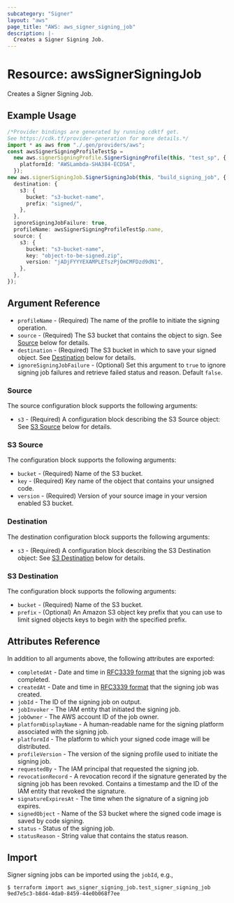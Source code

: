 ```yaml
---
subcategory: "Signer"
layout: "aws"
page_title: "AWS: aws_signer_signing_job"
description: |-
  Creates a Signer Signing Job.
---
```


# Resource: awsSignerSigningJob

Creates a Signer Signing Job.

## Example Usage

```typescript
/*Provider bindings are generated by running cdktf get.
See https://cdk.tf/provider-generation for more details.*/
import * as aws from "./.gen/providers/aws";
const awsSignerSigningProfileTestSp =
  new aws.signerSigningProfile.SignerSigningProfile(this, "test_sp", {
    platformId: "AWSLambda-SHA384-ECDSA",
  });
new aws.signerSigningJob.SignerSigningJob(this, "build_signing_job", {
  destination: {
    s3: {
      bucket: "s3-bucket-name",
      prefix: "signed/",
    },
  },
  ignoreSigningJobFailure: true,
  profileName: awsSignerSigningProfileTestSp.name,
  source: {
    s3: {
      bucket: "s3-bucket-name",
      key: "object-to-be-signed.zip",
      version: "jADjFYYYEXAMPLETszPjOmCMFDzd9dN1",
    },
  },
});

```

## Argument Reference

* `profileName` - (Required) The name of the profile to initiate the signing operation.
* `source` - (Required) The S3 bucket that contains the object to sign. See [Source](#source) below for details.
* `destination` - (Required) The S3 bucket in which to save your signed object. See [Destination](#destination) below for details.
* `ignoreSigningJobFailure` - (Optional) Set this argument to `true` to ignore signing job failures and retrieve failed status and reason. Default `false`.

### Source

The source configuration block supports the following arguments:

* `s3` - (Required) A configuration block describing the S3 Source object: See [S3 Source](#s3-source) below for details.

### S3 Source

The configuration block supports the following arguments:

* `bucket` - (Required) Name of the S3 bucket.
* `key` - (Required) Key name of the object that contains your unsigned code.
* `version` - (Required) Version of your source image in your version enabled S3 bucket.

### Destination

The destination configuration block supports the following arguments:

* `s3` - (Required) A configuration block describing the S3 Destination object: See [S3 Destination](#s3-destination) below for details.

### S3 Destination

The configuration block supports the following arguments:

* `bucket` - (Required) Name of the S3 bucket.
* `prefix` - (Optional) An Amazon S3 object key prefix that you can use to limit signed objects keys to begin with the specified prefix.

## Attributes Reference

In addition to all arguments above, the following attributes are exported:

* `completedAt` - Date and time in [RFC3339 format](https://tools.ietf.org/html/rfc3339#section-5.8) that the signing job was completed.
* `createdAt` - Date and time in [RFC3339 format](https://tools.ietf.org/html/rfc3339#section-5.8) that the signing job was created.
* `jobId` - The ID of the signing job on output.
* `jobInvoker` - The IAM entity that initiated the signing job.
* `jobOwner` - The AWS account ID of the job owner.
* `platformDisplayName` - A human-readable name for the signing platform associated with the signing job.
* `platformId` - The platform to which your signed code image will be distributed.
* `profileVersion` - The version of the signing profile used to initiate the signing job.
* `requestedBy` - The IAM principal that requested the signing job.
* `revocationRecord` - A revocation record if the signature generated by the signing job has been revoked. Contains a timestamp and the ID of the IAM entity that revoked the signature.
* `signatureExpiresAt` - The time when the signature of a signing job expires.
* `signedObject` - Name of the S3 bucket where the signed code image is saved by code signing.
* `status` - Status of the signing job.
* `statusReason` - String value that contains the status reason.

## Import

Signer signing jobs can be imported using the `jobId`, e.g.,

```console
$ terraform import aws_signer_signing_job.test_signer_signing_job 9ed7e5c3-b8d4-4da0-8459-44e0b068f7ee
```
